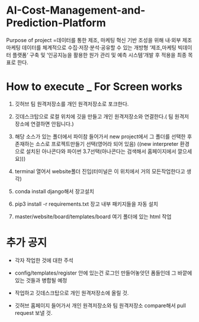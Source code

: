 # AI-Cost-Management-and-Prediction-Platform

Purpose of project
=데이터를 통한 제조, 마케팅 혁신 기반 조성을 위해 내‧외부 제조 마케팅 데이터를 체계적으로 수집‧저장‧분석‧공유할 수 있는 개방형 ‘제조,마케팅 빅데이터 플랫폼‘ 구축 및 ’인공지능을 활용한 원가 관리 및 예측 시스템‘개발 후 적용을 최종 목표로 한다.




# How to execute _ For Screen works
1. 깃허브 팀 원격저장소를 개인 원격저장소로 포크한다.


2. 깃데스크탑으로 로컬 위치에 깃을 만들고 개인 원격저장소와 연결한다.( 팀 원격저장소에 연결하면 안됩니다.)


3. 해당 소스가 있는 폴더에서 파이참 들어가서 new project에서 그 폴더를 선택한 후 존재하는 소스로 프로젝트만들기 선택(영어라 되어 있음)
((new interpreter 환경으로 설치된 아나콘다와 파이썬 3.7선택(아나콘다는 검색해서 홈페이지에서 깔으세요)))


4. terminal 열어서 website폴더 진입(터미널은 이 위치에서 거의 모든작업한다고 생각) 


5. conda install django해서 장고설치 


6. pip3 install -r requirements.txt 장고 내부 패키지들을 자동 설치


7. master/website/board/templates/board 여기 폴더에 있는 html 작업




# 추가 공지

  - 각자 작업한 것에 대한 주석 

  - config/templates/register 안에 있는건 로그인 만들어놓앗던 폼들인데  그 바깥에 있는 것들과 병합될 예정

  - 작업하고 깃데스크탑으로 개인 원격저장소에 올릴 것.

  - 깃허브 홈페이지 들어가서 개인 원격저장소와 팀 원격저장소 compare해서 pull request 보낼 것.
